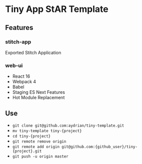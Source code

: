 # Tiny App StAR Template

## Features

### stitch-app

Exported Stitch Application

### web-ui

- React 16
- Webpack 4
- Babel
- Staging ES Next Features
- Hot Module Replacement

## Use

- `git clone git@github.com:aydrian/tiny-template.git`
- `mv tiny-template tiny-{project}`
- `cd tiny-{project}`
- `git remote remove origin`
- `git remote add origin git@github.com:{github_user}/tiny-{project}.git`
- `git push -u origin master`
